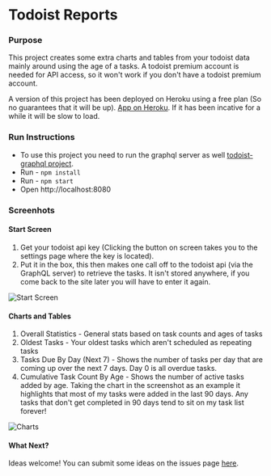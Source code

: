 # Todoist Reports

### Purpose
This project creates some extra charts and tables from your todoist data mainly around using the age of a tasks. A todoist premium account is needed for API access, so it won't work if you don't have a todoist premium account.  

A version of this project has been deployed on Heroku using a free plan (So no guarantees that it will be up).
[App on Heroku](https://floating-ocean-88421.herokuapp.com/).
If it has been incative for a while it will be slow to load.

### Run Instructions
* To use this project you need to run the graphql server as well [todoist-graphql project](https://github.com/neallclark/todoist-graphql).
* Run - ```npm install```
* Run - ```npm start```
* Open http://localhost:8080

### Screenhots
#### Start Screen

1. Get your todoist api key (Clicking the button on screen takes you to the settings page where the key is located).
1. Put it in the box, this then makes one call off to the todoist api (via the GraphQL server) to retrieve the tasks. It isn't stored anywhere, if you come back to the site later you will have to enter it again.

![Start Screen](https://github.com/neallclark/todoist-reports/tree/master/documentation/start-screen.png)

#### Charts and Tables

1. Overall Statistics - General stats based on task counts and ages of tasks
1. Oldest Tasks - Your oldest tasks which aren't scheduled as repeating tasks
1. Tasks Due By Day (Next 7) - Shows the number of tasks per day that are coming up over the next 7 days. Day 0 is all overdue tasks.
1. Cumulative Task Count By Age - Shows the number of active tasks added by age. Taking the chart in the screenshot as an example it highlights that most of my tasks were added in the last 90 days. Any tasks that don't get completed in 90 days tend to sit on my task list forever!

![Charts](https://github.com/neallclark/todoist-reports/tree/master/documentation/tables-and-charts.png)

#### What Next?
Ideas welcome! You can submit some ideas on the issues page [here](https://github.com/neallclark/todoist-reports/issues).









